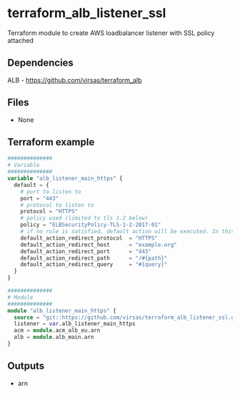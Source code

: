 # terraform_alb_listener_ssl

Terraform module to create AWS loadbalancer listener with SSL policy attached

##  Dependencies

ALB - <https://github.com/virsas/terraform_alb>

## Files

- None

## Terraform example

``` terraform
##############
# Variable
##############
variable "alb_listener_main_https" {
  default = {
    # port to listen to
    port = "443"
    # protocol to listen to
    protocol = "HTTPS"
    # policy used (limited to tls 1.2 below)
    policy = "ELBSecurityPolicy-TLS-1-2-2017-01"
    # if no rule is satisfied, default action will be executed. In this case redirect to example.org website
    default_action_redirect_protocol  = "HTTPS"
    default_action_redirect_host      = "example.org"
    default_action_redirect_port      = "443"
    default_action_redirect_path      = "/#{path}"
    default_action_redirect_query     = "#{query}"
  }
}

##############
# Module
##############
module "alb_listener_main_https" {
  source = "git::https://github.com/virsas/terraform_alb_listener_ssl.git?ref=v1.0.0"
  listener = var.alb_listener_main_https
  acm = module.acm_alb_eu.arn
  alb = module.alb_main.arn
}
```

## Outputs

- arn